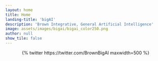 ```yaml
---
layout: home
title: Home
landing-title: 'bigAI'
description: 'Brown Integrative, General Artificial Intelligence'
image: assets/images/bigai/bigai_color250.png
author: null
show_tile: false
---
```


<div class='jekyll-twitter-plugin' align="center">
    {% twitter https://twitter.com/BrownBigAI maxwidth=500  %}
</div>
